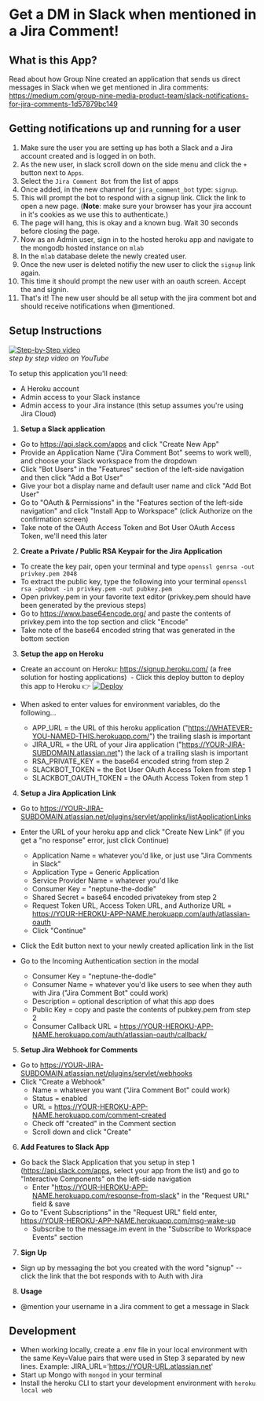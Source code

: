 # Get a DM in Slack when mentioned in a Jira Comment!

## What is this App?
Read about how Group Nine created an application that sends us direct messages in Slack when we get mentioned in Jira comments: https://medium.com/group-nine-media-product-team/slack-notifications-for-jira-comments-1d57879bc149

## Getting notifications up and running for a user
1. Make sure the user you are setting up has both a Slack and a Jira account created and is logged in on both.
1. As the new user, in slack scroll down on the side menu and click the `+` button next to `Apps`.
1. Select the `Jira Comment Bot` from the list of apps
1. Once added, in the new channel for `jira_comment_bot` type: `signup`.
1. This will prompt the bot to respond with a signup link. Click the link to open a new page. (**Note**: make sure your browser has your jira account in it's cookies as we use this to authenticate.)
1. The page will hang, this is okay and a known bug. Wait 30 seconds before closing the page.
1. Now as an Admin user, sign in to the hosted heroku app and navigate to the mongodb hosted instance on `mlab`
1. In the `mlab` database delete the newly created user.
1. Once the new user is deleted notifiy the new user to click the `signup` link again.
1. This time it should prompt the new user with an oauth screen. Accept the and signin.
1. That's it! The new user should be all setup with the jira comment bot and should receive notifications when @mentioned.

## Setup Instructions
[![Step-by-Step video](https://img.youtube.com/vi/5X4-3rkkffo/0.jpg)](https://www.youtube.com/watch?v=5X4-3rkkffo)  
*step by step video on YouTube*

To setup this application you'll need:
- A Heroku account
- Admin access to your Slack instance
- Admin access to your Jira instance (this setup assumes you're using Jira Cloud)

1. **Setup a Slack application**
  - Go to https://api.slack.com/apps and click "Create New App"
  - Provide an Application Name ("Jira Comment Bot" seems to work well), and choose your Slack workspace from the dropdown
  - Click "Bot Users" in the "Features" section of the left-side navigation and then click "Add a Bot User"
  - Give your bot a display name and default user name and click "Add Bot User"
  - Go to "OAuth & Permissions" in the "Features section of the left-side navigation" and click "Install App to Workspace" (click Authorize on the confirmation screen)
  - Take note of the OAuth Access Token and Bot User OAuth Access Token, we'll need this later
2. **Create a Private / Public RSA Keypair for the Jira Application**
  - To create the key pair, open your terminal and type ```openssl genrsa -out privkey.pem 2048```
  - To extract the public key, type the following into your terminal ```openssl rsa -pubout -in privkey.pem -out pubkey.pem```
  - Open privkey.pem in your favorite text editor (privkey.pem should have been generated by the previous steps)
  - Go to https://www.base64encode.org/ and paste the contents of privkey.pem into the top section and click "Encode"
  - Take note of the base64 encoded string that was generated in the bottom section
3. **Setup the app on Heroku**
  - Create an account on Heroku: https://signup.heroku.com/ (a free solution for hosting applications)
  - Click this deploy button to deploy this app to Heroku 👉 [![Deploy](https://www.herokucdn.com/deploy/button.svg)](https://heroku.com/deploy?template=https://github.com/msolomonTMG/jira-comment-slack-notification/tree/master)
  - When asked to enter values for environment variables, do the following...

    - APP_URL = the URL of this heroku application ("https://WHATEVER-YOU-NAMED-THIS.herokuapp.com/") the trailing slash is important  
    - JIRA_URL = the URL of your Jira application ("https://YOUR-JIRA-SUBDOMAIN.atlassian.net") the lack of a trailing slash is important  
    - RSA_PRIVATE_KEY = the base64 encoded string from step 2  
    - SLACKBOT_TOKEN = the Bot User OAuth Access Token from step 1
    - SLACKBOT_OAUTH_TOKEN = the OAuth Access Token from step 1
4. **Setup a Jira Application Link**
  - Go to https://YOUR-JIRA-SUBDOMAIN.atlassian.net/plugins/servlet/applinks/listApplicationLinks
  - Enter the URL of your heroku app and click "Create New Link" (if you get a "no response" error, just click Continue)
    
    - Application Name = whatever you'd like, or just use "Jira Comments in Slack"  
    - Application Type = Generic Application  
    - Service Provider Name = whatever you'd like  
    - Consumer Key = "neptune-the-dodle"  
    - Shared Secret = base64 encoded privatekey from step 2 
    - Request Token URL, Access Token URL, and Authorize URL = https://YOUR-HEROKU-APP-NAME.herokuapp.com/auth/atlassian-oauth  
    - Click "Continue"  
  - Click the Edit button next to your newly created apllication link in the list  
  - Go to the Incoming Authentication section in the modal  
    - Consumer Key = "neptune-the-dodle"  
    - Consumer Name =  whatever you'd like users to see when they auth with Jira ("Jira Comment Bot" could work)  
    - Description = optional description of what this app does  
    - Public Key = copy and paste the contents of pubkey.pem from step 2
    - Consumer Callback URL = https://YOUR-HEROKU-APP-NAME.herokuapp.com/auth/atlassian-oauth/callback/
5. **Setup Jira Webhook for Comments**
  - Go to https://YOUR-JIRA-SUBDOMAIN.atlassian.net/plugins/servlet/webhooks
  - Click "Create a Webhook"
    - Name = whatever you want ("Jira Comment Bot" could work)
    - Status = enabled
    - URL = https://YOUR-HEROKU-APP-NAME.herokuapp.com/comment-created
    - Check off "created" in the Comment section
    - Scroll down and click "Create"
6. **Add Features to Slack App**
  - Go back the Slack Application that you setup in step 1 (https://api.slack.com/apps, select your app from the list) and go to "Interactive Components" on the left-side navigation
    - Enter "https://YOUR-HEROKU-APP-NAME.herokuapp.com/response-from-slack" in the "Request URL" field & save
  - Go to "Event Subscriptions" in the "Request URL" field enter, https://YOUR-HEROKU-APP-NAME.herokuapp.com/msg-wake-up
    - Subscribe to the message.im event in the "Subscribe to Workspace Events" section
7. **Sign Up**
  - Sign up by messaging the bot you created with the word "signup" -- click the link that the bot responds with to Auth with Jira
8. **Usage**
  - @mention your username in a Jira comment to get a message in Slack
  
## Development
- When working locally, create a .env file in your local environment with the same Key=Value pairs that were used in Step 3 separated by new lines. Example: JIRA_URL='https://YOUR-URL.atlassian.net'  
- Start up Mongo with ```mongod``` in your terminal
- Install the heroku CLI to start your development environment with ```heroku local web```
